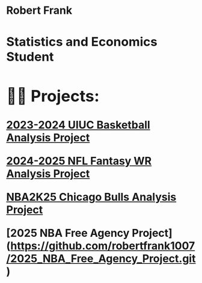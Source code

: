 <h1>Robert Frank <br/><a <h1>
<h3> Statistics and Economics Student</h3>

<h2>👨‍💻 Projects:</h2>

[2023-2024 UIUC Basketball Analysis Project](https://github.com/robertfrank1007/Illinois-Baketball-Project)

[2024-2025 NFL Fantasy WR Analysis Project](https://github.com/robertfrank1007/NFL-Fantasy-Wide-Receiver-Analysis-Project)

[NBA2K25 Chicago Bulls Analysis Project](https://github.com/robertfrank1007/2024-2025_Chicago_Bulls_Lineup_Analysis_Project)

[2025 NBA Free Agency Project] (https://github.com/robertfrank1007/2025_NBA_Free_Agency_Project.git)
